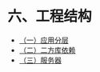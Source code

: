# 六、工程结构
  * [（一）应用分层](ying-yong-fen-ceng.md)
  * [（二）二方库依赖](er-fang-ku-yi-lai.md)
  * [（三）服务器](fu-wu-qi.md)
